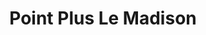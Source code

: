 ---
title: "Point Plus Le Madison"
url: /bellerive-sur-allier/point-plus-le-madison/
shop: marchand de journaux
---
